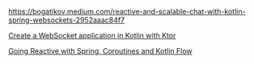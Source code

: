 

https://bogatikov.medium.com/reactive-and-scalable-chat-with-kotlin-spring-websockets-2952aaac84f7

[Create a WebSocket application in Kotlin with Ktor](https://ktor.io/docs/server-create-websocket-application.html#send-messages)

[Going Reactive with Spring, Coroutines and Kotlin Flow
](https://spring.io/blog/2019/04/12/going-reactive-with-spring-coroutines-and-kotlin-flow)
